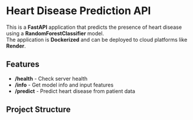 # Heart Disease Prediction API

This is a **FastAPI** application that predicts the presence of heart disease using a **RandomForestClassifier** model.  
The application is **Dockerized** and can be deployed to cloud platforms like **Render**.

## Features

- **/health** - Check server health
- **/info** - Get model info and input features
- **/predict** - Predict heart disease from patient data

## Project Structure

